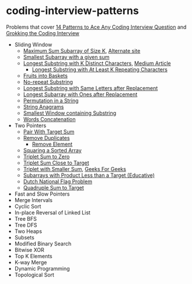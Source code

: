 # coding-interview-patterns

Problems that cover [14 Patterns to Ace Any Coding Interview Question](https://hackernoon.com/14-patterns-to-ace-any-coding-interview-question-c5bb3357f6ed) and [Grokking the Coding Interview](https://www.educative.io/courses/grokking-the-coding-interview)

- Sliding Window
  - [Maximum Sum Subarray of Size K](https://leetcode.com/problems/maximum-size-subarray-sum-equals-k/), [Alternate site](https://leetcode.ca/all/325.html)
  - [Smallest Subarray with a given sum](https://leetcode.com/problems/minimum-size-subarray-sum/)
  - [Longest Substring with K Distinct Characters](https://leetcode.com/problems/longest-substring-with-at-most-k-distinct-characters/), [Medium Article](https://sunjetliu.medium.com/longest-substring-with-k-distinct-characters-6689840f8c75)
    - [Longest Substring with At Least K Repeating Characters](https://leetcode.com/problems/longest-substring-with-at-least-k-repeating-characters/)
  - [Fruits into Baskets](https://leetcode.com/problems/fruit-into-baskets/)
  - [No-repeat Substring](https://leetcode.com/problems/longest-substring-without-repeating-characters/)
  - [Longest Substring with Same Letters after Replacement](https://leetcode.com/problems/longest-repeating-character-replacement/)
  - [Longest Subarray with Ones after Replacement](https://leetcode.com/problems/max-consecutive-ones-iii/)
  - [Permutation in a String](https://leetcode.com/problems/permutation-in-string/)
  - [String Anagrams](https://leetcode.com/problems/find-all-anagrams-in-a-string/)
  - [Smallest Window containing Substring](https://leetcode.com/problems/minimum-window-substring/submissions/)
  - [Words Concatenation](https://leetcode.com/problems/substring-with-concatenation-of-all-words/)
- Two Pointers
  - [Pair With Target Sum](https://leetcode.com/problems/two-sum/)
  - [Remove Duplicates](https://leetcode.com/problems/remove-duplicates-from-sorted-array/)
    - [Remove Element](https://leetcode.com/problems/remove-element/)
  - [Squaring a Sorted Array](https://leetcode.com/problems/squares-of-a-sorted-array/)
  - [Triplet Sum to Zero](https://leetcode.com/problems/3sum/)
  - [Triplet Sum Close to Target](https://leetcode.com/problems/3sum-closest/)
  - [Triplet with Smaller Sum](https://leetcode.com/problems/3sum-smaller/), [Geeks For Geeks](https://www.geeksforgeeks.org/count-triplets-with-sum-smaller-that-a-given-value/)
  - [Subarrays with Product Less than a Target (Educative)](https://www.educative.io/courses/grokking-the-coding-interview/RMV1GV1yPYz)
  - [Dutch National Flag Problem](https://leetcode.com/problems/sort-colors/)
  - [Quadruple Sum to Target](https://leetcode.com/problems/4sum/)
- Fast and Slow Pointers
- Merge Intervals
- Cyclic Sort
- In-place Reversal of Linked List
- Tree BFS
- Tree DFS
- Two Heaps
- Subsets
- Modified Binary Search
- Bitwise XOR
- Top K Elements
- K-way Merge
- Dynamic Programming
- Topological Sort
